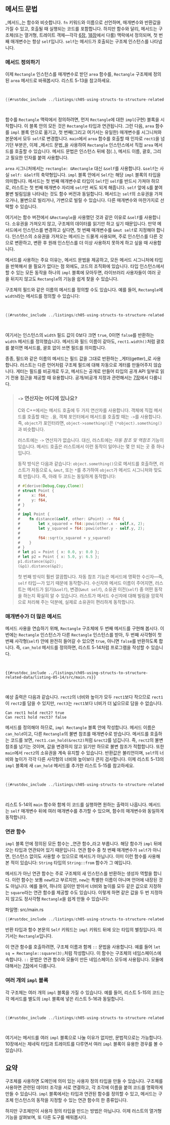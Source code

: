 ## 메서드 문법

_메서드_는 함수와 비슷합니다. `fn` 키워드와 이름으로 선언하며, 매개변수와 반환값을 가질 수 있고, 호출될 때 실행되는 코드를 포함합니다. 하지만 함수와 달리, 메서드는 구조체(또는 열거형, 트레이트 객체—각각 [6장][enums]<!-- ignore -->, [18장][trait-objects]<!-- ignore -->에서 다룸) 맥락에서 정의되며, 첫 번째 매개변수는 항상 `self`입니다. `self`는 메서드가 호출되는 구조체 인스턴스를 나타냅니다.

### 메서드 정의하기

이제 `Rectangle` 인스턴스를 매개변수로 받던 `area` 함수를, `Rectangle` 구조체에 정의된 `area` 메서드로 바꿔봅시다. 리스트 5-13을 참고하세요.

<Listing number="5-13" file-name="src/main.rs" caption="`Rectangle` 구조체에 `area` 메서드 정의하기">

```rust
{{#rustdoc_include ../listings/ch05-using-structs-to-structure-related-data/listing-05-13/src/main.rs}}
```

</Listing>

함수를 `Rectangle` 맥락에서 정의하려면, 먼저 `Rectangle`에 대한 `impl`(구현) 블록을 시작합니다. 이 블록 안의 모든 것은 `Rectangle` 타입과 연관됩니다. 그런 다음, `area` 함수를 `impl` 블록 안으로 옮기고, 첫 번째(그리고 여기서는 유일한) 매개변수를 시그니처와 본문에서 모두 `self`로 변경합니다. `main`에서 `area` 함수를 호출할 때 인자로 `rect1`을 넘기던 부분은, 이제 _메서드 문법_을 사용하여 `Rectangle` 인스턴스에서 직접 `area` 메서드를 호출할 수 있습니다. 메서드 문법은 인스턴스 뒤에 점(`.`), 메서드 이름, 괄호, 그리고 필요한 인자를 붙여 사용합니다.

`area` 시그니처에서는 `rectangle: &Rectangle` 대신 `&self`를 사용합니다. `&self`는 사실 `self: &Self`의 축약형입니다. `impl` 블록 안에서 `Self`는 해당 `impl` 블록의 타입을 의미합니다. 메서드는 첫 번째 매개변수로 타입이 `Self`인 `self`를 반드시 가져야 하므로, 러스트는 첫 번째 매개변수 자리에 `self`만 써도 되게 해줍니다. `self` 앞에 `&`를 붙여 불변 빌림임을 나타내는 것도 함수 버전과 동일합니다. 메서드는 `self`의 소유권을 가져오거나, 불변으로 빌리거나, 가변으로 빌릴 수 있습니다. 다른 매개변수와 마찬가지로 선택할 수 있습니다.

여기서는 함수 버전에서 `&Rectangle`을 사용했던 것과 같은 이유로 `&self`를 사용합니다. 소유권을 가져오지 않고, 구조체의 데이터를 읽기만 하고 싶기 때문입니다. 만약 메서드에서 인스턴스를 변경하고 싶다면, 첫 번째 매개변수를 `&mut self`로 지정해야 합니다. 인스턴스의 소유권을 가져오는 메서드는 드물게 사용되며, 주로 인스턴스를 다른 것으로 변환하고, 변환 후 원래 인스턴스를 더 이상 사용하지 못하게 하고 싶을 때 사용합니다.

메서드를 사용하는 주요 이유는, 메서드 문법을 제공하고, 모든 메서드 시그니처에 타입을 반복해서 쓸 필요가 없다는 점 외에도, 코드의 조직화에 있습니다. 타입 인스턴스에서 할 수 있는 모든 동작을 하나의 `impl` 블록에 모아두면, 라이브러리 사용자들이 여러 곳을 뒤지지 않고도 `Rectangle`의 기능을 쉽게 찾을 수 있습니다.

구조체의 필드와 같은 이름의 메서드를 정의할 수도 있습니다. 예를 들어, `Rectangle`에 `width`라는 메서드를 정의할 수 있습니다:

<Listing file-name="src/main.rs">

```rust
{{#rustdoc_include ../listings/ch05-using-structs-to-structure-related-data/no-listing-06-method-field-interaction/src/main.rs:here}}
```

</Listing>

여기서는 인스턴스의 `width` 필드 값이 0보다 크면 `true`, 0이면 `false`를 반환하는 `width` 메서드를 정의했습니다. 메서드와 필드 이름이 같아도, `rect1.width()`처럼 괄호를 붙이면 메서드를, 괄호 없이 쓰면 필드를 의미합니다.

종종, 필드와 같은 이름의 메서드는 필드 값을 그대로 반환하는 _게터(getter)_로 사용합니다. 러스트는 다른 언어처럼 구조체 필드에 대해 자동으로 게터를 만들어주지 않습니다. 게터는 필드를 비공개로 두고, 메서드는 공개로 만들어 타입의 공개 API 일부로 읽기 전용 접근을 제공할 때 유용합니다. 공개/비공개 지정과 관련해서는 [7장][public]<!-- ignore -->에서 다룹니다.

> ### `->` 연산자는 어디에 있나요?
>
> C와 C++에서는 메서드 호출에 두 가지 연산자를 사용합니다. 객체에 직접 메서드를 호출할 때는 `.`을, 객체 포인터에서 메서드를 호출할 때는 `->`를 사용합니다. 즉, `object`가 포인터라면, `object->something()`은 `(*object).something()`과 비슷합니다.
>
> 러스트에는 `->` 연산자가 없습니다. 대신, 러스트에는 _자동 참조 및 역참조_ 기능이 있습니다. 메서드 호출은 러스트에서 이런 동작이 일어나는 몇 안 되는 곳 중 하나입니다.
>
> 동작 방식은 다음과 같습니다: `object.something()`으로 메서드를 호출하면, 러스트가 자동으로 `&`, `&mut`, 또는 `*`를 추가하여 `object`가 메서드 시그니처와 맞도록 만듭니다. 즉, 아래 두 코드는 동일하게 동작합니다:
>
> <!-- CAN'T EXTRACT SEE BUG https://github.com/rust-lang/mdBook/issues/1127 -->
>
> ```rust
> # #[derive(Debug,Copy,Clone)]
> # struct Point {
> #     x: f64,
> #     y: f64,
> # }
> #
> # impl Point {
> #    fn distance(&self, other: &Point) -> f64 {
> #        let x_squared = f64::powi(other.x - self.x, 2);
> #        let y_squared = f64::powi(other.y - self.y, 2);
> #
> #        f64::sqrt(x_squared + y_squared)
> #    }
> # }
> # let p1 = Point { x: 0.0, y: 0.0 };
> # let p2 = Point { x: 5.0, y: 6.5 };
> p1.distance(&p2);
> (&p1).distance(&p2);
> ```
>
> 첫 번째 방식이 훨씬 깔끔합니다. 자동 참조 기능은 메서드에 명확한 수신자—즉, `self` 타입—가 있기 때문에 동작합니다. 수신자와 메서드 이름이 주어지면, 러스트는 메서드가 읽기(`&self`), 변경(`&mut self`), 소유권 이전(`self`) 중 어떤 동작을 하는지 확실히 알 수 있습니다. 러스트가 메서드 수신자에 대해 빌림을 암묵적으로 처리해 주는 덕분에, 실제로 소유권이 편리하게 동작합니다.

### 매개변수가 더 많은 메서드

메서드 사용을 연습하기 위해, `Rectangle` 구조체에 두 번째 메서드를 구현해 봅시다. 이번에는 `Rectangle` 인스턴스가 다른 `Rectangle` 인스턴스를 받아, 두 번째 사각형이 첫 번째 사각형(`self`) 안에 완전히 들어갈 수 있으면 `true`, 아니면 `false`를 반환하도록 합니다. 즉, `can_hold` 메서드를 정의하면, 리스트 5-14처럼 프로그램을 작성할 수 있습니다.

<Listing number="5-14" file-name="src/main.rs" caption="아직 작성하지 않은 `can_hold` 메서드 사용 예시">

```rust,ignore
{{#rustdoc_include ../listings/ch05-using-structs-to-structure-related-data/listing-05-14/src/main.rs}}
```

</Listing>

예상 출력은 다음과 같습니다. `rect2`의 너비와 높이가 모두 `rect1`보다 작으므로 `rect1`이 `rect2`를 담을 수 있지만, `rect3`는 `rect1`보다 너비가 더 넓으므로 담을 수 없습니다.

```text
Can rect1 hold rect2? true
Can rect1 hold rect3? false
```

메서드를 정의해야 하므로, `impl Rectangle` 블록 안에 작성합니다. 메서드 이름은 `can_hold`이고, 다른 `Rectangle`의 불변 참조를 매개변수로 받습니다. 메서드를 호출하는 코드를 보면, `rect1.can_hold(&rect2)`처럼 `&rect2`를 넘깁니다. 즉, `rect2`의 불변 참조를 넘기는 것이며, 값을 변경하지 않고 읽기만 하므로 불변 참조가 적합합니다. 또한 `main`에서 `rect2`의 소유권을 계속 유지할 수 있습니다. 반환값은 불리언이며, `self`의 너비와 높이가 각각 다른 사각형의 너비와 높이보다 큰지 검사합니다. 이제 리스트 5-13의 `impl` 블록에 새 `can_hold` 메서드를 추가한 리스트 5-15를 참고하세요.

<Listing number="5-15" file-name="src/main.rs" caption="다른 `Rectangle` 인스턴스를 매개변수로 받는 `can_hold` 메서드 구현">

```rust
{{#rustdoc_include ../listings/ch05-using-structs-to-structure-related-data/listing-05-15/src/main.rs:here}}
```

</Listing>

리스트 5-14의 `main` 함수와 함께 이 코드를 실행하면 원하는 출력이 나옵니다. 메서드는 `self` 매개변수 뒤에 여러 매개변수를 추가할 수 있으며, 함수의 매개변수와 동일하게 동작합니다.

### 연관 함수

`impl` 블록 안에 정의된 모든 함수는 _연관 함수_라고 부릅니다. 해당 함수가 `impl` 뒤에 오는 타입과 연관되어 있기 때문입니다. 연관 함수 중 첫 번째 매개변수가 `self`가 아니면, 인스턴스 없이도 사용할 수 있으므로 메서드가 아닙니다. 이미 이런 함수를 사용해 본 적이 있습니다: `String` 타입의 `String::from` 함수가 그 예입니다.

메서드가 아닌 연관 함수는 주로 구조체의 새 인스턴스를 반환하는 생성자 역할을 합니다. 이런 함수는 보통 `new`라고 부르지만, `new`는 특별한 이름이 아니며 언어에 내장된 것도 아닙니다. 예를 들어, 하나의 길이만 받아서 너비와 높이를 모두 같은 값으로 지정하는 `square`라는 연관 함수를 제공할 수도 있습니다. 이렇게 하면 같은 값을 두 번 지정하지 않고도 정사각형 `Rectangle`을 쉽게 만들 수 있습니다:

<span class="filename">파일명: src/main.rs</span>

```rust
{{#rustdoc_include ../listings/ch05-using-structs-to-structure-related-data/no-listing-03-associated-functions/src/main.rs:here}}
```

반환 타입과 함수 본문의 `Self` 키워드는 `impl` 키워드 뒤에 오는 타입의 별칭입니다. 여기서는 `Rectangle`입니다.

이 연관 함수를 호출하려면, 구조체 이름과 함께 `::` 문법을 사용합니다. 예를 들어 `let sq = Rectangle::square(3);`처럼 작성합니다. 이 함수는 구조체의 네임스페이스에 속합니다. `::` 문법은 연관 함수와 모듈이 만든 네임스페이스 모두에 사용됩니다. 모듈에 대해서는 [7장][modules]<!-- ignore -->에서 다룹니다.

### 여러 개의 `impl` 블록

각 구조체는 여러 개의 `impl` 블록을 가질 수 있습니다. 예를 들어, 리스트 5-15의 코드는 각 메서드를 별도의 `impl` 블록에 넣은 리스트 5-16과 동일합니다.

<Listing number="5-16" caption="리스트 5-15를 여러 개의 `impl` 블록으로 다시 작성한 예시">

```rust
{{#rustdoc_include ../listings/ch05-using-structs-to-structure-related-data/listing-05-16/src/main.rs:here}}
```

</Listing>

여기서는 메서드를 여러 `impl` 블록으로 나눌 이유가 없지만, 문법적으로는 가능합니다. 10장에서는 제네릭 타입과 트레이트를 다루면서 여러 `impl` 블록이 유용한 경우를 볼 수 있습니다.

## 요약

구조체를 사용하면 도메인에 의미 있는 사용자 정의 타입을 만들 수 있습니다. 구조체를 사용하면 관련된 데이터 조각을 서로 연결하고, 각 조각에 이름을 붙여 코드를 명확하게 만들 수 있습니다. `impl` 블록에서는 타입과 연관된 함수를 정의할 수 있고, 메서드는 구조체 인스턴스의 동작을 지정할 수 있는 연관 함수의 한 종류입니다.

하지만 구조체만이 사용자 정의 타입을 만드는 방법은 아닙니다. 이제 러스트의 열거형 기능을 살펴보며, 또 다른 도구를 배워봅시다.

[enums]: ch06-00-enums.html
[trait-objects]: ch18-02-trait-objects.md
[public]: ch07-03-paths-for-referring-to-an-item-in-the-module-tree.html#exposing-paths-with-the-pub-keyword
[modules]: ch07-02-defining-modules-to-control-scope-and-privacy.html
